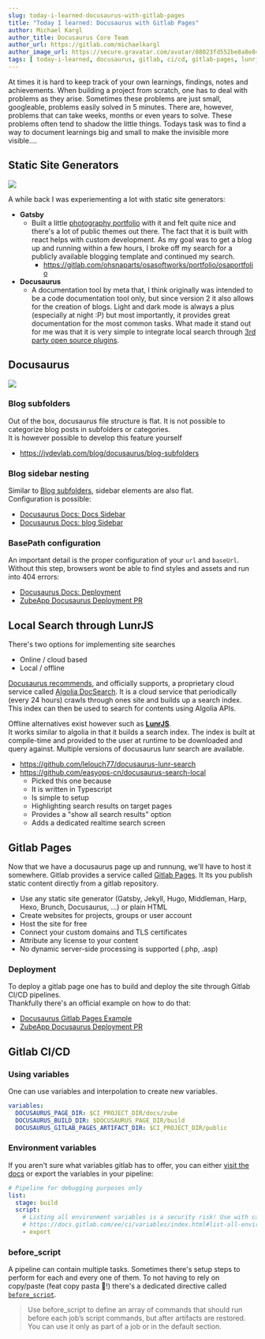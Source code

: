 ```yaml
---
slug: today-i-learned-docusaurus-with-gitlab-pages
title: "Today I learned: Docusaurus with Gitlab Pages"
author: Michael Kargl
author_title: Docusaurus Core Team
author_url: https://gitlab.com/michaelkargl
author_image_url: https://secure.gravatar.com/avatar/88023fd552be8a8e8430136472c2e6b0?s=800&d=identicon
tags: [ today-i-learned, docusaurus, gitlab, ci/cd, gitlab-pages, lunrjs, gatsby, algolia, docsearch, static-site-generators, devops ]
---
```


At times it is hard to keep track of your own learnings, findings, notes and achievements. When building a project from scratch, one has to deal with problems as they arise. Sometimes these problems are just small, googleable, problems easily solved in 5 minutes. There are, however, problems that can take weeks, months or even years to solve. These problems often tend to shadow the little things. Todays task was to find a way to document learnings big and small to make the invisible more visible....

<!--truncate-->

## Static Site Generators

![](https://docs.gitlab.com/ee/user/project/pages/img/ssgs_pages.png)

A while back I was experiementing a lot with static site generators:

* **Gatsby**
   * Built a little [photography portfolio][osaportfolio_page] with it and felt quite nice and there's a lot of public themes out there. The fact that it is built with react helps with custom development. As my goal was to get a blog up and running within a few hours, I broke off my search for a publicly available blogging template and continued my search.
     * https://gitlab.com/ohsnaparts/osasoftworks/portfolio/osaportfolio
* **Docusaurus**
   * A documentation tool by meta that, I think originally was intended to be a code documentation tool only, but since version 2 it also allows for the creation of blogs. Light and dark mode is always a plus (especially at night :P) but most importantly, it provides great documentation for the most common tasks. What made it stand out for me was that it is very simple to integrate local search through [3rd party open source plugins](#local-search-through-lunrjs).

## Docusaurus

![](https://d33wubrfki0l68.cloudfront.net/ea8e37a6a30e9c260a8936d95c579af4a2dd3df7/6ee7e/img/docusaurus_keytar.svg)

### Blog subfolders

Out of the box, docusaurus file structure is flat. It is not possible to categorize blog posts in subfolders or categories.\
It is however possible to develop this feature yourself
* https://jvdevlab.com/blog/docusaurus/blog-subfolders

### Blog sidebar nesting

Similar to [Blog subfolders](#blog-subfolders), sidebar elements are also flat.\
Configuration is possible:
* [Docusaurus Docs: Docs Sidebar][docusaurus_docs_docs_sidebar]
* [Docusaurus Docs: blog Sidebar][docusaurus_docs_blog_sidebar]

### BasePath configuration

An important detail is the proper configuration of your `url` and `baseUrl`. Without this step, browsers wont be able to find styles and assets and run into 404 errors:
* [Docusaurus Docs: Deployment][docusaurus_docs_deployment]
* [ZubeApp Docusaurus Deployment PR][gitlab_zube_app_docusaurus_pull_request]


## Local Search through LunrJS

There's two options for implementing site searches
* Online / cloud based
* Local / offline

[Docusaurus recommends][docusaurus_docs_search], and officially supports, a proprietary cloud service called [Algolia DocSearch][algoia_docsearch]. It is a cloud service that periodically (every 24 hours) crawls through ones site and builds up a search index. This index can then be used to search for contents using Algolia APIs.

Offline alternatives exist however such as **[LunrJS][lunrjs_web]**.\
It works similar to algolia in that it builds a search index. The index is built at compile-time and provided to the user at runtime to be downloaded and query against. Multiple versions of docusaurus lunr search are available.
* https://github.com/lelouch77/docusaurus-lunr-search
* https://github.com/easyops-cn/docusaurus-search-local
    * Picked this one because
    * It is written in Typescript
    * Is simple to setup
    * Highlighting search results on target pages
    * Provides a "show all search results" option
    * Adds a dedicated realtime search screen

## Gitlab Pages

Now that we have a docusaurus page up and runnung, we'll have to host it somewhere. Gitlab provides a service called [Gitlab Pages][gitlab_pages_doc]. It lts you publish static content directly from a gitlab repository.
* Use any static site generator (Gatsby, Jekyll, Hugo, Middleman, Harp, Hexo, Brunch, Docusaurus, ...) or plain HTML
* Create websites for projects, groups or user account
* Host the site for free
* Connect your custom domains and TLS certificates
* Attribute any license to your content
* No dynamic server-side processing is supported (.php, .asp)

### Deployment

To deploy a gitlab page one has to build and deploy the site through Gitlab CI/CD pipelines.\
Thankfully there's an official example on how to do that:
* [Docusaurus Gitlab Pages Example][gitlab_pages_example_docusaurus]
* [ZubeApp Docusaurus Deployment PR][gitlab_zube_app_docusaurus_pull_request]

## Gitlab CI/CD

### Using variables

One can use variables and interpolation to create new variables.
```yml
variables:
  DOCUSAURUS_PAGE_DIR: $CI_PROJECT_DIR/docs/zube
  DOCUSAURUS_BUILD_DIR: $DOCUSAURUS_PAGE_DIR/build
  DOCUSAURUS_GITLAB_PAGES_ARTIFACT_DIR: $CI_PROJECT_DIR/public
```

### Environment variables

If you aren't sure what variables gitlab has to offer, you can either [visit the docs][gitlab_cicd_variables] or export the variables in your pipeline:
```yml
# Pipeline for debugging purposes only
list:
  stage: build
  script:
    # Listing all environment variables is a security risk! Use with caution!
    # https://docs.gitlab.com/ee/ci/variables/index.html#list-all-environment-variables
    - export
```

### before_script

A pipeline can contain multiple tasks. Sometimes there's setup steps to perform for each and every one of them. To not having to rely on copy/paste (feat copy pasta 👀!) there's a dedicated directive called [`before_script`][gitlab_cicd_before_script].

> Use before_script to define an array of commands that should run before each job’s script commands, but after artifacts are restored. 
> You can use it only as part of a job or in the default section.



[docusaurus_docs_search]: https://docusaurus.io/docs/search
[docusaurus_docs_deployment]: https://docusaurus.io/docs/deployment
[docusaurus_docs_docs_sidebar]: https://docusaurus.io/docs/sidebar
[docusaurus_docs_blog_sidebar]: https://docusaurus.io/docs/blog#blog-sidebar

[gitlab_pages_doc]: https://docs.gitlab.com/ee/user/project/pages/
[gitlab_pages_example_docusaurus]: https://gitlab.com/pages/docusaurus
[gitlab_cicd_variables]: https://docs.gitlab.com/ee/ci/variables/index.html#protect-a-cicd-variable
[gitlab_cicd_before_script]: https://docs.gitlab.com/ee/ci/yaml/#before_script
[gitlab_zube_app_docusaurus_pull_request]: https://gitlab.com/ohsnaparts/osasoftworks/zube/zube-app/-/merge_requests/22

[osaportfolio_page]: https://ohsnaparts.gitlab.io/osasoftworks/portfolio/osaportfolio/
[algoia_docsearch]: https://www.algolia.com/
[lunrjs_web]: https://lunrjs.com/